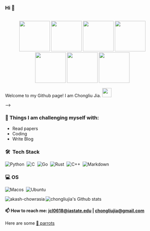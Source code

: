 ### Hi 👋
<div align="center">
  <br>
  <img src="https://cultofthepartyparrot.com/guests/congadoge.gif" width="100" height="100"/>
  <img src="https://cultofthepartyparrot.com/parrots/matrixparrot.gif" width="100" height="100"/>
  <img src="https://cultofthepartyparrot.com/parrots/hd/opensourceparrot.gif" width="100" height="100"/>
  <img src="https://cultofthepartyparrot.com/parrots/hd/reverseparrot.gif" width="100" height="100"/>
  <img src="https://cultofthepartyparrot.com/parrots/hd/congapartyparrot.gif" width="100" height="100"/>
  <img src="https://cultofthepartyparrot.com/parrots/hd/githubparrot.gif" width="100" height="100"/>
  <img src="https://cultofthepartyparrot.com/guests/hd/vibepartycat.gif" width="100" height="100"/>
  
  </br>
</div>



Welcome to my Github page! I am Chongliu Jia. <img src="https://cultofthepartyparrot.com/parrots/hd/hypnoparrotdark.gif" width="30" height="30"/>
<!--
**chongliujia/chongliujia** is a ✨ _special_ ✨ repository because its `README.md` (this file) appears on your GitHub profile.

Here are some ideas to get you started:
-->
<!-- #### 🔭 I’m currently working on:
- 
-->


-->
### :muscle: Things I am challenging myself with:
- Read papers
- Coding
- Write Blog

### 🛠 &nbsp;Tech Stack

![Python](https://img.shields.io/badge/Python-14354C?style=for-the-badge&logo=python&logoColor=white)&nbsp;
![C](https://img.shields.io/badge/C-00599C?style=for-the-badge&logo=c&logoColor=white)&nbsp;
![Go](https://img.shields.io/badge/Go-00ADD8?style=for-the-badge&logo=go&logoColor=white)&nbsp;
![Rust](https://img.shields.io/badge/Rust-000000?style=for-the-badge&logo=rust&logoColor=white)&nbsp;
![C++](https://img.shields.io/badge/C%2B%2B-00599C?style=for-the-badge&logo=c%2B%2B&logoColor=white)&nbsp;
![Markdown](https://img.shields.io/badge/Markdown-000000?style=for-the-badge&logo=markdown&logoColor=white)&nbsp;

### 💻 OS
![Macos](https://img.shields.io/badge/mac%20os-000000?style=for-the-badge&logo=apple&logoColor=white)&nbsp;
![Ubuntu](https://img.shields.io/badge/Ubuntu-E95420?style=for-the-badge&logo=ubuntu&logoColor=white)&nbsp;


<!-- 👯 I’m looking to collaborate on ...
- 🤔 I’m looking for help with ...
- 💬 Ask me about 
- 😄 Pronouns: ...
- ⚡ Fun fact: ...
-->

![chongliujia's Github stats](https://github-readme-stats.vercel.app/api?username=chongliujia&show_icons=true)
<img align="left" src="https://github-readme-stats.vercel.app/api/top-langs?username=akash-chowrasia&show_icons=true&locale=en&layout=compact" alt="akash-chowrasia" />
#### 📫 How to reach me: jcl0618@iastate.edu | chongliujia@gmail.com
Here are some [🦜 parrots](https://cultofthepartyparrot.com)
